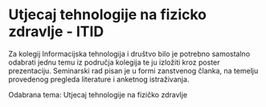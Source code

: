 # Utjecaj tehnologije na fizicko zdravlje - ITID

Za kolegij Informacijska tehnologija i društvo bilo je potrebno samostalno odabrati jednu temu iz područja kolegija te ju izložiti kroz poster prezentaciju. Seminarski rad pisan je u formi zanstvenog članka, na temelju provedenog pregleda literature i anketnog istraživanja. 

Odabrana tema: Utjecaj tehnologije na fizičko zdravlje


